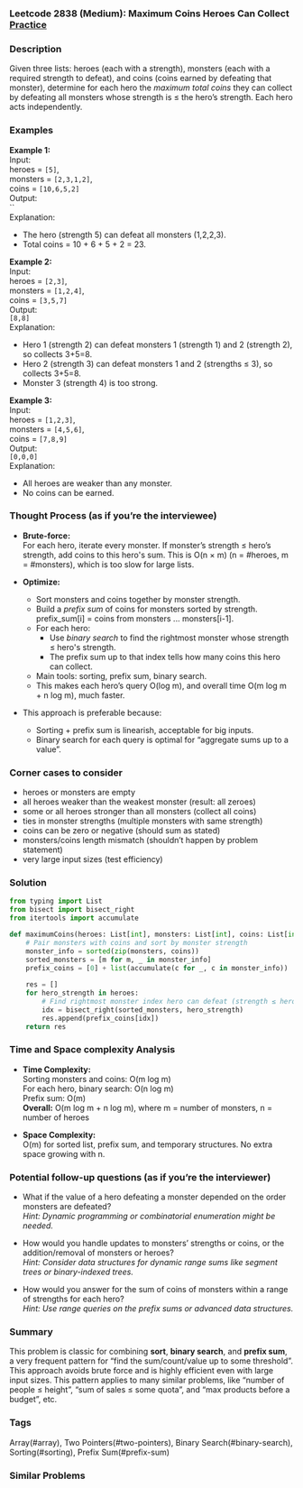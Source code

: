 ### Leetcode 2838 (Medium): Maximum Coins Heroes Can Collect [Practice](https://leetcode.com/problems/maximum-coins-heroes-can-collect)

### Description  
Given three lists: heroes (each with a strength), monsters (each with a required strength to defeat), and coins (coins earned by defeating that monster), determine for each hero the *maximum total coins* they can collect by defeating all monsters whose strength is ≤ the hero’s strength. Each hero acts independently.

### Examples  

**Example 1:**  
Input:  
heroes = `[5]`,  
monsters = `[2,3,1,2]`,  
coins = `[10,6,5,2]`  
Output:  
``  
Explanation:  
- The hero (strength 5) can defeat all monsters (1,2,2,3).
- Total coins = 10 + 6 + 5 + 2 = 23.

**Example 2:**  
Input:  
heroes = `[2,3]`,  
monsters = `[1,2,4]`,  
coins = `[3,5,7]`  
Output:  
`[8,8]`  
Explanation:  
- Hero 1 (strength 2) can defeat monsters 1 (strength 1) and 2 (strength 2), so collects 3+5=8.
- Hero 2 (strength 3) can defeat monsters 1 and 2 (strengths ≤ 3), so collects 3+5=8.
- Monster 3 (strength 4) is too strong.

**Example 3:**  
Input:  
heroes = `[1,2,3]`,  
monsters = `[4,5,6]`,  
coins = `[7,8,9]`  
Output:  
`[0,0,0]`  
Explanation:  
- All heroes are weaker than any monster.
- No coins can be earned.

### Thought Process (as if you’re the interviewee)  

- **Brute-force:**  
  For each hero, iterate every monster. If monster’s strength ≤ hero’s strength, add coins to this hero's sum. This is O(n × m) (n = #heroes, m = #monsters), which is too slow for large lists.

- **Optimize:**  
  - Sort monsters and coins together by monster strength.
  - Build a *prefix sum* of coins for monsters sorted by strength. prefix_sum[i] = coins from monsters ... monsters[i-1].
  - For each hero:
    - Use *binary search* to find the rightmost monster whose strength ≤ hero's strength.
    - The prefix sum up to that index tells how many coins this hero can collect.
  - Main tools: sorting, prefix sum, binary search.
  - This makes each hero’s query O(log m), and overall time O(m log m + n log m), much faster.

- This approach is preferable because:
  - Sorting + prefix sum is linearish, acceptable for big inputs.
  - Binary search for each query is optimal for “aggregate sums up to a value”.

### Corner cases to consider  
- heroes or monsters are empty
- all heroes weaker than the weakest monster (result: all zeroes)
- some or all heroes stronger than all monsters (collect all coins)
- ties in monster strengths (multiple monsters with same strength)
- coins can be zero or negative (should sum as stated)
- monsters/coins length mismatch (shouldn’t happen by problem statement)
- very large input sizes (test efficiency)

### Solution

```python
from typing import List
from bisect import bisect_right
from itertools import accumulate

def maximumCoins(heroes: List[int], monsters: List[int], coins: List[int]) -> List[int]:
    # Pair monsters with coins and sort by monster strength
    monster_info = sorted(zip(monsters, coins))
    sorted_monsters = [m for m, _ in monster_info]
    prefix_coins = [0] + list(accumulate(c for _, c in monster_info))  # prefix_sum; prefix_coins[i] = sum of coins for monsters[:i]
    
    res = []
    for hero_strength in heroes:
        # Find rightmost monster index hero can defeat (strength ≤ hero_strength)
        idx = bisect_right(sorted_monsters, hero_strength)
        res.append(prefix_coins[idx])
    return res
```

### Time and Space complexity Analysis  

- **Time Complexity:**  
  Sorting monsters and coins: O(m log m)  
  For each hero, binary search: O(n log m)  
  Prefix sum: O(m)  
  **Overall:** O(m log m + n log m), where m = number of monsters, n = number of heroes

- **Space Complexity:**  
  O(m) for sorted list, prefix sum, and temporary structures. No extra space growing with n.

### Potential follow-up questions (as if you’re the interviewer)  

- What if the value of a hero defeating a monster depended on the order monsters are defeated?  
  *Hint: Dynamic programming or combinatorial enumeration might be needed.*

- How would you handle updates to monsters’ strengths or coins, or the addition/removal of monsters or heroes?  
  *Hint: Consider data structures for dynamic range sums like segment trees or binary-indexed trees.*

- How would you answer for the sum of coins of monsters within a range of strengths for each hero?  
  *Hint: Use range queries on the prefix sums or advanced data structures.*

### Summary
This problem is classic for combining **sort**, **binary search**, and **prefix sum**, a very frequent pattern for “find the sum/count/value up to some threshold”. This approach avoids brute force and is highly efficient even with large input sizes. This pattern applies to many similar problems, like “number of people ≤ height”, “sum of sales ≤ some quota”, and “max products before a budget”, etc.

### Tags
Array(#array), Two Pointers(#two-pointers), Binary Search(#binary-search), Sorting(#sorting), Prefix Sum(#prefix-sum)

### Similar Problems
